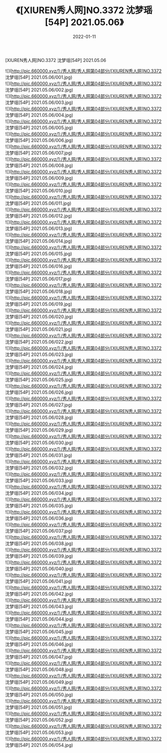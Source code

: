 ﻿---
layout: post
title:  《[XIUREN秀人网]NO.3372 沈梦瑶[54P] 2021.05.06》
date:   2022-01-11
img: http://pic.660000.xyz/1:/秀人网/秀人网第04部分/[XIUREN秀人网]NO.3372 沈梦瑶[54P] 2021.05.06/000.jpg
categories: [美女, 清纯, 唯美]
---

[XIUREN秀人网]NO.3372 沈梦瑶[54P] 2021.05.06

 ![](http://pic.660000.xyz/1:/秀人网/秀人网第04部分/[XIUREN秀人网]NO.3372 沈梦瑶[54P] 2021.05.06/001.jpg) <br>![](http://pic.660000.xyz/1:/秀人网/秀人网第04部分/[XIUREN秀人网]NO.3372 沈梦瑶[54P] 2021.05.06/002.jpg) <br>![](http://pic.660000.xyz/1:/秀人网/秀人网第04部分/[XIUREN秀人网]NO.3372 沈梦瑶[54P] 2021.05.06/003.jpg) <br>![](http://pic.660000.xyz/1:/秀人网/秀人网第04部分/[XIUREN秀人网]NO.3372 沈梦瑶[54P] 2021.05.06/004.jpg) <br>![](http://pic.660000.xyz/1:/秀人网/秀人网第04部分/[XIUREN秀人网]NO.3372 沈梦瑶[54P] 2021.05.06/005.jpg) <br>![](http://pic.660000.xyz/1:/秀人网/秀人网第04部分/[XIUREN秀人网]NO.3372 沈梦瑶[54P] 2021.05.06/006.jpg) <br>![](http://pic.660000.xyz/1:/秀人网/秀人网第04部分/[XIUREN秀人网]NO.3372 沈梦瑶[54P] 2021.05.06/007.jpg) <br>![](http://pic.660000.xyz/1:/秀人网/秀人网第04部分/[XIUREN秀人网]NO.3372 沈梦瑶[54P] 2021.05.06/008.jpg) <br>![](http://pic.660000.xyz/1:/秀人网/秀人网第04部分/[XIUREN秀人网]NO.3372 沈梦瑶[54P] 2021.05.06/009.jpg) <br>![](http://pic.660000.xyz/1:/秀人网/秀人网第04部分/[XIUREN秀人网]NO.3372 沈梦瑶[54P] 2021.05.06/010.jpg) <br>![](http://pic.660000.xyz/1:/秀人网/秀人网第04部分/[XIUREN秀人网]NO.3372 沈梦瑶[54P] 2021.05.06/011.jpg) <br>![](http://pic.660000.xyz/1:/秀人网/秀人网第04部分/[XIUREN秀人网]NO.3372 沈梦瑶[54P] 2021.05.06/012.jpg) <br>![](http://pic.660000.xyz/1:/秀人网/秀人网第04部分/[XIUREN秀人网]NO.3372 沈梦瑶[54P] 2021.05.06/013.jpg) <br>![](http://pic.660000.xyz/1:/秀人网/秀人网第04部分/[XIUREN秀人网]NO.3372 沈梦瑶[54P] 2021.05.06/014.jpg) <br>![](http://pic.660000.xyz/1:/秀人网/秀人网第04部分/[XIUREN秀人网]NO.3372 沈梦瑶[54P] 2021.05.06/015.jpg) <br>![](http://pic.660000.xyz/1:/秀人网/秀人网第04部分/[XIUREN秀人网]NO.3372 沈梦瑶[54P] 2021.05.06/016.jpg) <br>![](http://pic.660000.xyz/1:/秀人网/秀人网第04部分/[XIUREN秀人网]NO.3372 沈梦瑶[54P] 2021.05.06/017.jpg) <br>![](http://pic.660000.xyz/1:/秀人网/秀人网第04部分/[XIUREN秀人网]NO.3372 沈梦瑶[54P] 2021.05.06/018.jpg) <br>![](http://pic.660000.xyz/1:/秀人网/秀人网第04部分/[XIUREN秀人网]NO.3372 沈梦瑶[54P] 2021.05.06/019.jpg) <br>![](http://pic.660000.xyz/1:/秀人网/秀人网第04部分/[XIUREN秀人网]NO.3372 沈梦瑶[54P] 2021.05.06/020.jpg) <br>![](http://pic.660000.xyz/1:/秀人网/秀人网第04部分/[XIUREN秀人网]NO.3372 沈梦瑶[54P] 2021.05.06/021.jpg) <br>![](http://pic.660000.xyz/1:/秀人网/秀人网第04部分/[XIUREN秀人网]NO.3372 沈梦瑶[54P] 2021.05.06/022.jpg) <br>![](http://pic.660000.xyz/1:/秀人网/秀人网第04部分/[XIUREN秀人网]NO.3372 沈梦瑶[54P] 2021.05.06/023.jpg) <br>![](http://pic.660000.xyz/1:/秀人网/秀人网第04部分/[XIUREN秀人网]NO.3372 沈梦瑶[54P] 2021.05.06/024.jpg) <br>![](http://pic.660000.xyz/1:/秀人网/秀人网第04部分/[XIUREN秀人网]NO.3372 沈梦瑶[54P] 2021.05.06/025.jpg) <br>![](http://pic.660000.xyz/1:/秀人网/秀人网第04部分/[XIUREN秀人网]NO.3372 沈梦瑶[54P] 2021.05.06/026.jpg) <br>![](http://pic.660000.xyz/1:/秀人网/秀人网第04部分/[XIUREN秀人网]NO.3372 沈梦瑶[54P] 2021.05.06/027.jpg) <br>![](http://pic.660000.xyz/1:/秀人网/秀人网第04部分/[XIUREN秀人网]NO.3372 沈梦瑶[54P] 2021.05.06/028.jpg) <br>![](http://pic.660000.xyz/1:/秀人网/秀人网第04部分/[XIUREN秀人网]NO.3372 沈梦瑶[54P] 2021.05.06/029.jpg) <br>![](http://pic.660000.xyz/1:/秀人网/秀人网第04部分/[XIUREN秀人网]NO.3372 沈梦瑶[54P] 2021.05.06/030.jpg) <br>![](http://pic.660000.xyz/1:/秀人网/秀人网第04部分/[XIUREN秀人网]NO.3372 沈梦瑶[54P] 2021.05.06/031.jpg) <br>![](http://pic.660000.xyz/1:/秀人网/秀人网第04部分/[XIUREN秀人网]NO.3372 沈梦瑶[54P] 2021.05.06/032.jpg) <br>![](http://pic.660000.xyz/1:/秀人网/秀人网第04部分/[XIUREN秀人网]NO.3372 沈梦瑶[54P] 2021.05.06/033.jpg) <br>![](http://pic.660000.xyz/1:/秀人网/秀人网第04部分/[XIUREN秀人网]NO.3372 沈梦瑶[54P] 2021.05.06/034.jpg) <br>![](http://pic.660000.xyz/1:/秀人网/秀人网第04部分/[XIUREN秀人网]NO.3372 沈梦瑶[54P] 2021.05.06/035.jpg) <br>![](http://pic.660000.xyz/1:/秀人网/秀人网第04部分/[XIUREN秀人网]NO.3372 沈梦瑶[54P] 2021.05.06/036.jpg) <br>![](http://pic.660000.xyz/1:/秀人网/秀人网第04部分/[XIUREN秀人网]NO.3372 沈梦瑶[54P] 2021.05.06/037.jpg) <br>![](http://pic.660000.xyz/1:/秀人网/秀人网第04部分/[XIUREN秀人网]NO.3372 沈梦瑶[54P] 2021.05.06/038.jpg) <br>![](http://pic.660000.xyz/1:/秀人网/秀人网第04部分/[XIUREN秀人网]NO.3372 沈梦瑶[54P] 2021.05.06/039.jpg) <br>![](http://pic.660000.xyz/1:/秀人网/秀人网第04部分/[XIUREN秀人网]NO.3372 沈梦瑶[54P] 2021.05.06/040.jpg) <br>![](http://pic.660000.xyz/1:/秀人网/秀人网第04部分/[XIUREN秀人网]NO.3372 沈梦瑶[54P] 2021.05.06/041.jpg) <br>![](http://pic.660000.xyz/1:/秀人网/秀人网第04部分/[XIUREN秀人网]NO.3372 沈梦瑶[54P] 2021.05.06/042.jpg) <br>![](http://pic.660000.xyz/1:/秀人网/秀人网第04部分/[XIUREN秀人网]NO.3372 沈梦瑶[54P] 2021.05.06/043.jpg) <br>![](http://pic.660000.xyz/1:/秀人网/秀人网第04部分/[XIUREN秀人网]NO.3372 沈梦瑶[54P] 2021.05.06/044.jpg) <br>![](http://pic.660000.xyz/1:/秀人网/秀人网第04部分/[XIUREN秀人网]NO.3372 沈梦瑶[54P] 2021.05.06/045.jpg) <br>![](http://pic.660000.xyz/1:/秀人网/秀人网第04部分/[XIUREN秀人网]NO.3372 沈梦瑶[54P] 2021.05.06/046.jpg) <br>![](http://pic.660000.xyz/1:/秀人网/秀人网第04部分/[XIUREN秀人网]NO.3372 沈梦瑶[54P] 2021.05.06/047.jpg) <br>![](http://pic.660000.xyz/1:/秀人网/秀人网第04部分/[XIUREN秀人网]NO.3372 沈梦瑶[54P] 2021.05.06/048.jpg) <br>![](http://pic.660000.xyz/1:/秀人网/秀人网第04部分/[XIUREN秀人网]NO.3372 沈梦瑶[54P] 2021.05.06/049.jpg) <br>![](http://pic.660000.xyz/1:/秀人网/秀人网第04部分/[XIUREN秀人网]NO.3372 沈梦瑶[54P] 2021.05.06/050.jpg) <br>![](http://pic.660000.xyz/1:/秀人网/秀人网第04部分/[XIUREN秀人网]NO.3372 沈梦瑶[54P] 2021.05.06/051.jpg) <br>![](http://pic.660000.xyz/1:/秀人网/秀人网第04部分/[XIUREN秀人网]NO.3372 沈梦瑶[54P] 2021.05.06/052.jpg) <br>![](http://pic.660000.xyz/1:/秀人网/秀人网第04部分/[XIUREN秀人网]NO.3372 沈梦瑶[54P] 2021.05.06/053.jpg) <br>![](http://pic.660000.xyz/1:/秀人网/秀人网第04部分/[XIUREN秀人网]NO.3372 沈梦瑶[54P] 2021.05.06/054.jpg) <br>